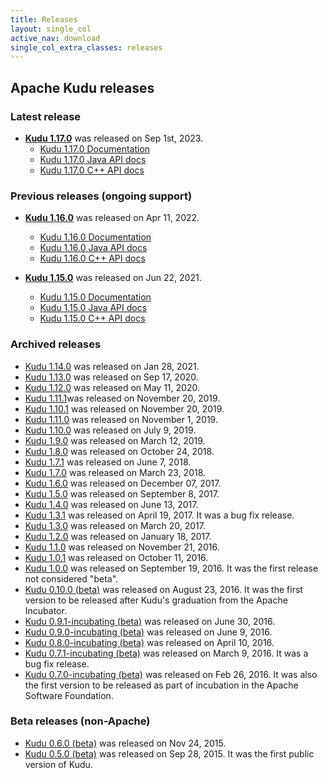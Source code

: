 ```yaml
---
title: Releases
layout: single_col
active_nav: download
single_col_extra_classes: releases
---
```


## Apache Kudu releases

### Latest release

* **[Kudu 1.17.0](1.17.0/)** was released on Sep 1st, 2023. <!-- LATREL: DO NOT REMOVE -->
    * [Kudu 1.17.0 Documentation](1.17.0/docs/)
    * [Kudu 1.17.0 Java API docs](1.17.0/apidocs/)
    * [Kudu 1.17.0 C++ API docs](1.17.0/cpp-client-api/)

### Previous releases (ongoing support)

* **[Kudu 1.16.0](1.16.0/)** was released on Apr 11, 2022. <!-- PREVREL: DO NOT REMOVE -->
    * [Kudu 1.16.0 Documentation](1.16.0/docs/)
    * [Kudu 1.16.0 Java API docs](1.16.0/apidocs/)
    * [Kudu 1.16.0 C++ API docs](1.16.0/cpp-client-api/)

* **[Kudu 1.15.0](1.15.0/)** was released on Jun 22, 2021. <!-- PREVREL: DO NOT REMOVE -->
    * [Kudu 1.15.0 Documentation](1.15.0/docs/)
    * [Kudu 1.15.0 Java API docs](1.15.0/apidocs/)
    * [Kudu 1.15.0 C++ API docs](1.15.0/cpp-client-api/)

### Archived releases
* [Kudu 1.14.0](1.14.0/) was released on Jan 28, 2021.  <!--ARCHREL: DO NOT REMOVE -->
* [Kudu 1.13.0](1.13.0/) was released on Sep 17, 2020.
* [Kudu 1.12.0](1.12.0/) was released on May 11, 2020.
* [Kudu 1.11.1](1.11.1/)was released on November 20, 2019.
* [Kudu 1.10.1](1.10.1/) was released on November 20, 2019.
* [Kudu 1.11.0](1.11.0/) was released on November 1, 2019.
* [Kudu 1.10.0](1.10.0/) was released on July 9, 2019.
* [Kudu 1.9.0](1.9.0/) was released on March 12, 2019.
* [Kudu 1.8.0](1.8.0/) was released on October 24, 2018.
* [Kudu 1.7.1](1.7.1/) was released on June 7, 2018.
* [Kudu 1.7.0](1.7.0/) was released on March 23, 2018.
* [Kudu 1.6.0](1.6.0/) was released on December 07, 2017.
* [Kudu 1.5.0](1.5.0/) was released on September 8, 2017.
* [Kudu 1.4.0](1.4.0/) was released on June 13, 2017.
* [Kudu 1.3.1](1.3.1/) was released on April 19, 2017. It was a bug fix release.
* [Kudu 1.3.0](1.3.0/) was released on March 20, 2017.
* [Kudu 1.2.0](1.2.0/) was released on January 18, 2017.
* [Kudu 1.1.0](1.1.0/) was released on November 21, 2016.
* [Kudu 1.0.1](1.0.1/) was released on October 11, 2016.
* [Kudu 1.0.0](1.0.0/) was released on September 19, 2016.
    It was the first release not considered "beta".
* [Kudu 0.10.0 (beta)](0.10.0/) was released on August 23, 2016.
    It was the first version to be released after Kudu's graduation from the
    Apache Incubator.
* [Kudu 0.9.1-incubating (beta)](0.9.1/) was released on June 30, 2016.
* [Kudu 0.9.0-incubating (beta)](0.9.0/) was released on June 9, 2016.
* [Kudu 0.8.0-incubating (beta)](0.8.0/) was released on April 10, 2016.
* [Kudu 0.7.1-incubating (beta)](0.7.1/) was released on March 9, 2016. It was a bug fix release.
* [Kudu 0.7.0-incubating (beta)](0.7.0/) was released on Feb 26, 2016.
  It was also the first version to be released as part of incubation in the Apache Software Foundation.

### Beta releases (non-Apache)

* [Kudu 0.6.0 (beta)](0.6.0/) was released on Nov 24, 2015.
* [Kudu 0.5.0 (beta)](0.5.0/) was released on Sep 28, 2015. It was the first public version of Kudu.
